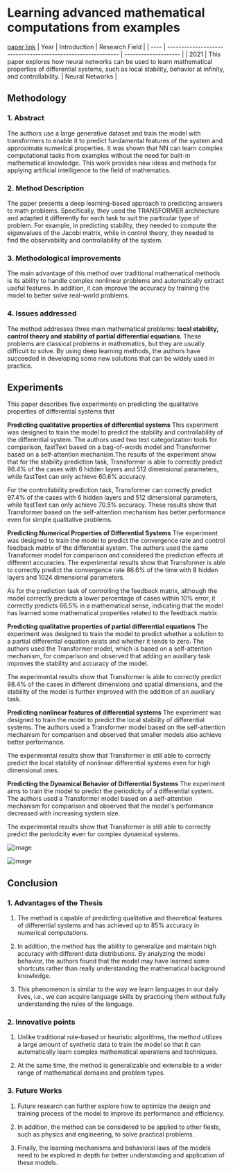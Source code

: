 # Learning advanced mathematical computations from examples
[paper link](https://arxiv.org/pdf/2006.06462v2.pdf) 
| Year | Introduction                                                         | Research Field                 |
| ---- | ------------------------------------------------------------ | -------------------- |
| 2021 |  This paper explores how neural networks can be used to learn mathematical properties of differential systems, such as local stability, behavior at infinity, and controllability.        |  Neural Networks         |

## Methodology

### 1. Abstract
 The authors use a large generative dataset and train the model with transformers to enable it to predict fundamental features of the system and approximate numerical properties. It was shown that NN can learn complex computational tasks from examples without the need for built-in mathematical knowledge. This work provides new ideas and methods for applying artificial intelligence to the field of mathematics.
 
### 2. Method Description 
  The paper presents a deep learning-based approach to predicting answers to math problems. Specifically, they used the TRANSFORMER architecture and adapted it differently for each task to suit the particular type of problem. For example, in predicting stability, they needed to compute the eigenvalues of the Jacobi matrix, while in control theory, they needed to find the observability and controllability of the system. 
  
### 3. Methodological improvements
The main advantage of this method over traditional mathematical methods is its ability to handle complex nonlinear problems and automatically extract useful features. In addition, it can improve the accuracy by training the model to better solve real-world problems.

### 4. Issues addressed 
The method addresses three main mathematical problems: **local stability, control theory and stability of partial differential equations**. These problems are classical problems in mathematics, but they are usually difficult to solve. By using deep learning methods, the authors have succeeded in developing some new solutions that can be widely used in practice.

## Experiments
  This paper describes five experiments on predicting the qualitative properties of differential systems that

**Predicting qualitative properties of differential systems**
This experiment was designed to train the model to predict the stability and controllability of the differential system. The authors used two text categorization tools for comparison, fastText based on a bag-of-words model and Transformer based on a self-attention mechanism.The results of the experiment show that for the stability prediction task, Transformer is able to correctly predict 96.4% of the cases with 6 hidden layers and 512 dimensional parameters, while fastText can only achieve 60.6% accuracy. 

For the controllability prediction task, Transformer can correctly predict 97.4% of the cases with 6 hidden layers and 512 dimensional parameters, while fastText can only achieve 70.5% accuracy. These results show that Transformer based on the self-attention mechanism has better performance even for simple qualitative problems.

**Predicting Numerical Properties of Differential Systems**
The experiment was designed to train the model to predict the convergence rate and control feedback matrix of the differential system. The authors used the same Transformer model for comparison and considered the prediction effects at different accuracies. The experimental results show that Transformer is able to correctly predict the convergence rate 86.6% of the time with 8 hidden layers and 1024 dimensional parameters. 

As for the prediction task of controlling the feedback matrix, although the model correctly predicts a lower percentage of cases within 10% error, it correctly predicts 66.5% in a mathematical sense, indicating that the model has learned some mathematical properties related to the feedback matrix.

**Predicting qualitative properties of partial differential equations**
The experiment was designed to train the model to predict whether a solution to a partial differential equation exists and whether it tends to zero. The authors used the Transformer model, which is based on a self-attention mechanism, for comparison and observed that adding an auxiliary task improves the stability and accuracy of the model.

The experimental results show that Transformer is able to correctly predict 98.4% of the cases in different dimensions and spatial dimensions, and the stability of the model is further improved with the addition of an auxiliary task.

**Predicting nonlinear features of differential systems**
The experiment was designed to train the model to predict the local stability of differential systems. The authors used a Transformer model based on the self-attention mechanism for comparison and observed that smaller models also achieve better performance.

The experimental results show that Transformer is still able to correctly predict the local stability of nonlinear differential systems even for high dimensional ones.

**Predicting the Dynamical Behavior of Differential Systems**
The experiment aims to train the model to predict the periodicity of a differential system. The authors used a Transformer model based on a self-attention mechanism for comparison and observed that the model's performance decreased with increasing system size. 

The experimental results show that Transformer is still able to correctly predict the periodicity even for complex dynamical systems.

![image](https://github.com/user-attachments/assets/584fd510-b723-4120-b9f2-b23d61c5dbc5)

![image](https://github.com/user-attachments/assets/89f69b46-9dc7-47b8-93dc-015c10d3a4d1)

## Conclusion

### 1. Advantages of the Thesis
  1. The method is capable of predicting qualitative and theoretical features of differential systems and has achieved up to 85% accuracy in numerical computations.
  
  2. In addition, the method has the ability to generalize and maintain high accuracy with different data distributions. By analyzing the model behavior, the authors found that the model may have learned some shortcuts rather than really understanding the mathematical background knowledge.
  
  3. This phenomenon is similar to the way we learn languages in our daily lives, i.e., we can acquire language skills by practicing them without fully understanding the rules of the language.
     
### 2. Innovative points
  1. Unlike traditional rule-based or heuristic algorithms, the method utilizes a large amount of synthetic data to train the model so that it can automatically learn complex mathematical operations and techniques.
  
  2. At the same time, the method is generalizable and extensible to a wider range of mathematical domains and problem types.

### 3. Future Works
  1. Future research can further explore how to optimize the design and training process of the model to improve its performance and efficiency.
  
  2. In addition, the method can be considered to be applied to other fields, such as physics and engineering, to solve practical problems.
  
  3. Finally, the learning mechanisms and behavioral laws of the models need to be explored in depth for better understanding and application of these models.



